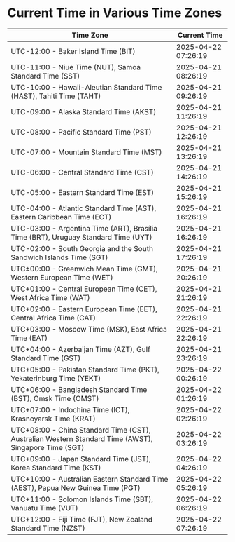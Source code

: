 # Current Time in Various Time Zones

| Time Zone | Current Time |
|-----------|--------------|
| UTC-12:00 - Baker Island Time (BIT) | 2025-04-22 07:26:19 |
| UTC-11:00 - Niue Time (NUT), Samoa Standard Time (SST) | 2025-04-21 08:26:19 |
| UTC-10:00 - Hawaii-Aleutian Standard Time (HAST), Tahiti Time (TAHT) | 2025-04-21 09:26:19 |
| UTC-09:00 - Alaska Standard Time (AKST) | 2025-04-21 11:26:19 |
| UTC-08:00 - Pacific Standard Time (PST) | 2025-04-21 12:26:19 |
| UTC-07:00 - Mountain Standard Time (MST) | 2025-04-21 13:26:19 |
| UTC-06:00 - Central Standard Time (CST) | 2025-04-21 14:26:19 |
| UTC-05:00 - Eastern Standard Time (EST) | 2025-04-21 15:26:19 |
| UTC-04:00 - Atlantic Standard Time (AST), Eastern Caribbean Time (ECT) | 2025-04-21 16:26:19 |
| UTC-03:00 - Argentina Time (ART), Brasília Time (BRT), Uruguay Standard Time (UYT) | 2025-04-21 16:26:19 |
| UTC-02:00 - South Georgia and the South Sandwich Islands Time (SGT) | 2025-04-21 17:26:19 |
| UTC±00:00 - Greenwich Mean Time (GMT), Western European Time (WET) | 2025-04-21 20:26:19 |
| UTC+01:00 - Central European Time (CET), West Africa Time (WAT) | 2025-04-21 21:26:19 |
| UTC+02:00 - Eastern European Time (EET), Central Africa Time (CAT) | 2025-04-21 22:26:19 |
| UTC+03:00 - Moscow Time (MSK), East Africa Time (EAT) | 2025-04-21 22:26:19 |
| UTC+04:00 - Azerbaijan Time (AZT), Gulf Standard Time (GST) | 2025-04-21 23:26:19 |
| UTC+05:00 - Pakistan Standard Time (PKT), Yekaterinburg Time (YEKT) | 2025-04-22 00:26:19 |
| UTC+06:00 - Bangladesh Standard Time (BST), Omsk Time (OMST) | 2025-04-22 01:26:19 |
| UTC+07:00 - Indochina Time (ICT), Krasnoyarsk Time (KRAT) | 2025-04-22 02:26:19 |
| UTC+08:00 - China Standard Time (CST), Australian Western Standard Time (AWST), Singapore Time (SGT) | 2025-04-22 03:26:19 |
| UTC+09:00 - Japan Standard Time (JST), Korea Standard Time (KST) | 2025-04-22 04:26:19 |
| UTC+10:00 - Australian Eastern Standard Time (AEST), Papua New Guinea Time (PGT) | 2025-04-22 05:26:19 |
| UTC+11:00 - Solomon Islands Time (SBT), Vanuatu Time (VUT) | 2025-04-22 06:26:19 |
| UTC+12:00 - Fiji Time (FJT), New Zealand Standard Time (NZST) | 2025-04-22 07:26:19 |
